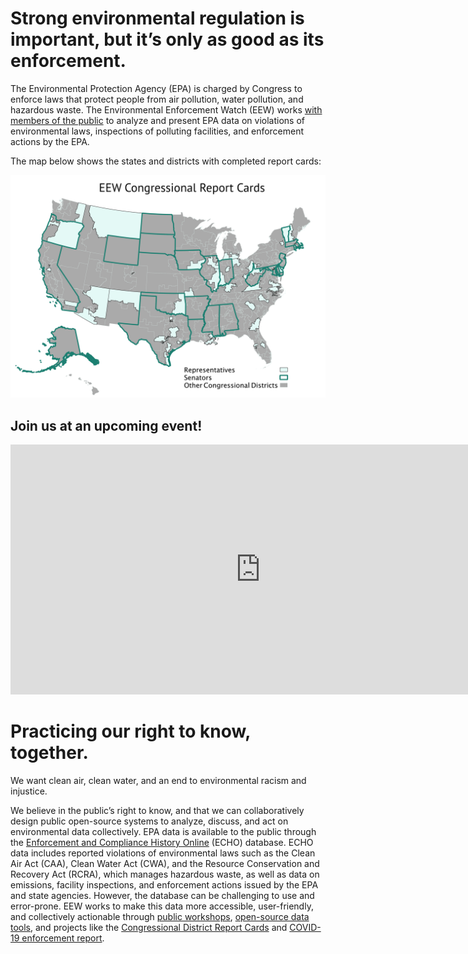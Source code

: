 <!--This is the main content file to edit for this page. It is embedded in src/pages/index.js, which adds additional content-->

# Strong environmental regulation is important, but it’s only as good as its enforcement.

The Environmental Protection Agency (EPA) is charged by Congress to enforce laws that protect people from air pollution, water pollution, and hazardous waste. The Environmental Enforcement Watch (EEW) works [with members of the public](/events) to analyze and present EPA data on violations of environmental laws, inspections of polluting facilities, and enforcement actions by the EPA.

The map below shows the states and districts with completed report cards:

[![Map of representatives on EPA oversight committees, covered by EEW Congressional Report Cards project](eew-map.png)](/reports "EEW's Reports Page")

## Join us at an upcoming event!

<iframe src="https://calendar.google.com/calendar/embed?height=600&amp;wkst=1&amp;bgcolor=%23defaf6&amp;ctz=America%2FLos_Angeles&amp;src=c280bXJsNjk5YWVhNTE5bnQxNzhwNTBwMzhAZ3JvdXAuY2FsZW5kYXIuZ29vZ2xlLmNvbQ&amp;color=%23defaf6&amp;mode=AGENDA&amp;showTabs=0&amp;showPrint=0&amp;showDate=0&amp;showNav=0&amp;showCalendars=0&amp;showTz=1&amp;showTitle=0" style="border-width:0" width="800" height="400" frameborder="0" scrolling="no"></iframe>

# Practicing our right to know, together.

We want clean air, clean water, and an end to environmental racism and injustice. 

We believe in the public’s right to know, and that we can collaboratively design public open-source systems to analyze, discuss, and act on environmental data collectively. EPA data is available to the public through the <a href="https://echo.epa.gov/" target=_blank rel=noopener >Enforcement and Compliance History Online</a> (ECHO) database. ECHO data includes reported violations of environmental laws such as the Clean Air Act (CAA), Clean Water Act (CWA), and the Resource Conservation and Recovery Act (RCRA), which manages hazardous waste, as well as data on emissions, facility inspections, and enforcement actions issued by the EPA and state agencies. However, the database can be challenging to use and error-prone. EEW works to make this data more accessible, user-friendly, and collectively actionable through <a href="/events">public workshops</a>, <a href="https://github.com/edgi-govdata-archiving" target=_blank rel=noopener >open-source data tools</a>, and projects like the <a href="/reports">Congressional District Report Cards</a> and <a href="https://envirodatagov.org/more-permission-to-pollute-the-decline-of-epa-enforcement-and-industry-compliance-during-covid/" target=_blank rel=noopener >COVID-19 enforcement report</a>.
